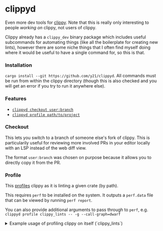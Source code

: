 # clippyd
Even more dev tools for [clippy](https://github.com/rust-lang/rust-clippy).
Note that this is really only interesting to people *working on* clippy, not users of clippy.

Clippy already has a `clippy_dev` binary package which includes useful subcommands for automating things (like all the boilerplate for creating new lints), however there are some niche things that I often find myself doing where it would be useful to have a single command for, so this is that.

### Installation
`cargo install --git https://github.com/y21/clippyd`.
All commands must be run from within the clippy directory (though this is also checked and you will get an error if you try to run it anywhere else).

### Features
- [`clippyd checkout user:branch`](#checkout)
- [`clippyd profile path/to/project`](#profile)


### Checkout
This lets you switch to a branch of someone else's fork of clippy.
This is particularily useful for reviewing more involved PRs in your editor locally with an LSP instead of the web diff view.

The format `user:branch` was chosen on purpose because it allows you to directly copy it from the PR.

### Profile
This [profiles](https://en.wikipedia.org/wiki/Profiling_(computer_programming)) clippy as it is linting a given crate (by path).

This requires `perf` to be installed on the system.
It outputs a `perf.data` file that can be viewed by running `perf report`.

You can also provide additional arguments to pass through to `perf`, e.g. `clippyd profile clippy_lints -- -g --call-graph=dwarf`

<details>
<summary>Example usage of profiling clippy on itself (`clippy_lints`)</summary>

```sh
# cwd=rust-clippy
$ clippyd profile clippy_lints
<output shortened>
[ perf record: Woken up 16 times to write data ]
[ perf record: Captured and wrote 4.006 MB perf.data (104789 samples) ]

$ perf report
# Overhead  Command        Shared Object           Symbol
 9.71%      rustc          clippy-driver           [.] quine_mc_cluskey::essential_minterms
 3.89%      rustc          librustc_driver.so      [.] <rustc_middle::ty::context::CtxtInterners>::intern_ty
 3.84%      rustc          librustc_driver.so      [.] rustc_span::edit_distance::edit_distance
 3.75%      rustc          libc.so.6               [.] _int_malloc
```
</details>
